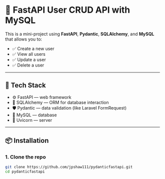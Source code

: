 # 🚀 FastAPI User CRUD API with MySQL

This is a mini-project using **FastAPI**, **Pydantic**, **SQLAlchemy**, and **MySQL** that allows you to:

- ✅ Create a new user
- ✅ View all users
- ✅ Update a user
- ✅ Delete a user

---

## 🧰 Tech Stack

- ⚙️ FastAPI — web framework
- 🧱 SQLAlchemy — ORM for database interaction
- 🛡️ Pydantic — data validation (like Laravel FormRequest)
- 🐬 MySQL — database
- 🔌 Uvicorn — server

---

## 📦 Installation

### 1. Clone the repo

```bash
git clone https://github.com/jpshaw111/pydanticfastapi.git
cd pydanticfastapi



